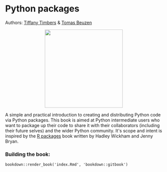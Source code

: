 # Python packages
Authors: [Tiffany Timbers](https://www.tiffanytimbers.com/) & [Tomas Beuzen](https://tomasbeuzen.github.io/)

<p align="center">
  <img src="docs/img/ml-deploy.png" width="250">
</p>

A simple and practical introduction to creating and distributing Python code via Python packages. This book is aimed at Python intermediate users who want to package up their code to share it with their collaborators (including their future selves) and the wider Python community. It's scope and intent is inspired by the [R packages](https://r-pkgs.org/) book written by Hadley Wickham and Jenny Bryan.

### Building the book:

`
bookdown::render_book('index.Rmd', 'bookdown::gitbook')
`
